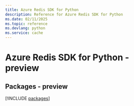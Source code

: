 ```yaml
---
title: Azure Redis SDK for Python
description: Reference for Azure Redis SDK for Python
ms.date: 02/11/2025
ms.topic: reference
ms.devlang: python
ms.service: cache
---
```

# Azure Redis SDK for Python - preview
## Packages - preview
[!INCLUDE [packages](redis-index.md)]